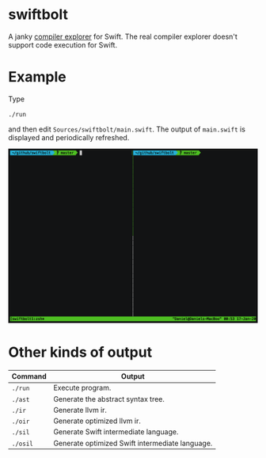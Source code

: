 # swiftbolt
A janky [compiler explorer](http://godbolt.org) for Swift. The real compiler explorer doesn't support code execution for Swift.

# Example

Type
```
./run
```
and then edit `Sources/swiftbolt/main.swift`. The output of `main.swift` is displayed and periodically refreshed.

![](example.gif)

# Other kinds of output

| Command  | Output                                          |
|----------|-------------------------------------------------|
| `./run`  | Execute program.                                |
| `./ast`  | Generate the abstract syntax tree.              |
| `./ir`   | Generate llvm ir.                               |
| `./oir`  | Generate optimized llvm ir.                     |
| `./sil`  | Generate Swift intermediate language.           |
| `./osil` | Generate optimized Swift intermediate language. |
